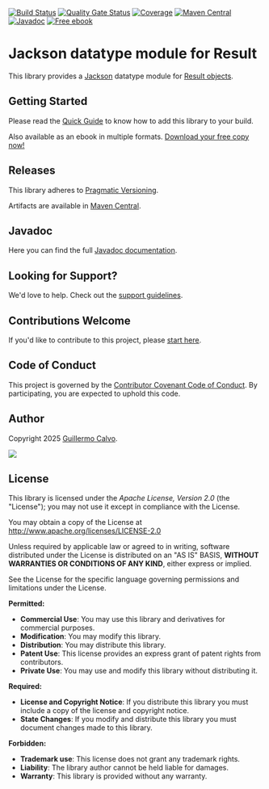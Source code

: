 
[![Build Status][BADGE_BUILD_STATUS]][BUILD_STATUS]
[![Quality Gate Status][BADGE_QUALITY_GATE]][QUALITY_GATE]
[![Coverage][BADGE_CODE_COVERAGE]][CODE_COVERAGE]
[![Maven Central][BADGE_ARTIFACTS]][ARTIFACTS]
[![Javadoc][BADGE_JAVADOC]][JAVADOC]
[![Free ebook][BADGE_GUIDE_BOOK]][GUIDE_BOOK]

# Jackson datatype module for Result

This library provides a [Jackson][JACKSON] datatype module for [Result objects][RESULT].


## Getting Started

Please read the [Quick Guide][QUICK_GUIDE] to know how to add this library to your build.

Also available as an ebook in multiple formats. [Download your free copy now!][GUIDE_BOOK]


## Releases

This library adheres to [Pragmatic Versioning][PRAGVER].

Artifacts are available in [Maven Central][ARTIFACTS].


## Javadoc

Here you can find the full [Javadoc documentation][JAVADOC].


## Looking for Support?

We'd love to help. Check out the [support guidelines][SUPPORT].


## Contributions Welcome

If you'd like to contribute to this project, please [start here][CONTRIBUTING].


## Code of Conduct

This project is governed by the [Contributor Covenant Code of Conduct][CODE_OF_CONDUCT].
By participating, you are expected to uphold this code.


## Author

Copyright 2025 [Guillermo Calvo][AUTHOR].

[![][GUILLERMO_IMAGE]][GUILLERMO]


## License

This library is licensed under the *Apache License, Version 2.0* (the "License");
you may not use it except in compliance with the License.

You may obtain a copy of the License at <http://www.apache.org/licenses/LICENSE-2.0>

Unless required by applicable law or agreed to in writing, software distributed under the License
is distributed on an "AS IS" BASIS, **WITHOUT WARRANTIES OR CONDITIONS OF ANY KIND**, either express or implied.

See the License for the specific language governing permissions and limitations under the License.


**Permitted:**

- **Commercial Use**: You may use this library and derivatives for commercial purposes.
- **Modification**: You may modify this library.
- **Distribution**: You may distribute this library.
- **Patent Use**: This license provides an express grant of patent rights from contributors.
- **Private Use**: You may use and modify this library without distributing it.

**Required:**

- **License and Copyright Notice**: If you distribute this library you must include a copy of the license and copyright
  notice.
- **State Changes**: If you modify and distribute this library you must document changes made to this library.

**Forbidden:**

- **Trademark use**: This license does not grant any trademark rights.
- **Liability**: The library author cannot be held liable for damages.
- **Warranty**: This library is provided without any warranty.


[ARTIFACTS]:                    https://search.maven.org/artifact/com.leakyabstractions/result-jackson/
[AUTHOR]:                       https://github.com/guillermocalvo/
[BADGE_ARTIFACTS]:              https://img.shields.io/maven-central/v/com.leakyabstractions/result-jackson
[BADGE_BUILD_STATUS]:           https://github.com/leakyabstractions/result-jackson/workflows/Build/badge.svg
[BADGE_CODE_COVERAGE]:          https://sonarcloud.io/api/project_badges/measure?project=LeakyAbstractions_result-jackson&metric=coverage
[BADGE_GUIDE_BOOK]:             https://img.shields.io/badge/Free_book-444?logo=leanpub
[BADGE_JAVADOC]:                https://javadoc.io/badge2/com.leakyabstractions/result-jackson/javadoc.svg
[BADGE_QUALITY_GATE]:           https://sonarcloud.io/api/project_badges/measure?project=LeakyAbstractions_result-jackson&metric=alert_status
[BUILD_STATUS]:                 https://github.com/LeakyAbstractions/result-jackson/actions?query=workflow%3ABuild
[CODE_COVERAGE]:                https://sonarcloud.io/component_measures?id=LeakyAbstractions_result-jackson&metric=coverage&view=list
[CODE_OF_CONDUCT]:              https://github.com/LeakyAbstractions/.github/blob/main/CODE_OF_CONDUCT.md
[CONTRIBUTING]:                 https://github.com/LeakyAbstractions/.github/blob/main/CONTRIBUTING.md
[GUIDE_BOOK]:                   https://leanpub.com/result/
[GUILLERMO]:                    https://guillermo.dev/
[GUILLERMO_IMAGE]:              https://guillermo.dev/assets/images/thumb.png
[JACKSON]:                      https://github.com/FasterXML/jackson/
[JAVADOC]:                      https://javadoc.io/doc/com.leakyabstractions/result-jackson/
[PRAGVER]:                      https://pragver.github.io/
[QUALITY_GATE]:                 https://sonarcloud.io/dashboard?id=LeakyAbstractions_result-jackson
[QUICK_GUIDE]:                  https://dev.leakyabstractions.com/result-jackson/
[RESULT]:                       https://dev.leakyabstractions.com/result/
[SUPPORT]:                      https://github.com/LeakyAbstractions/.github/blob/main/SUPPORT.md
